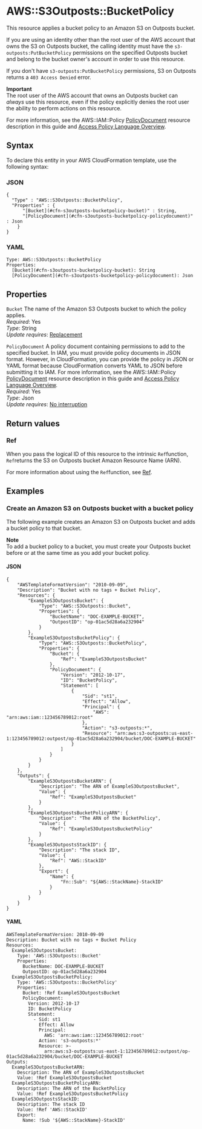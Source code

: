 # AWS::S3Outposts::BucketPolicy<a name="aws-resource-s3outposts-bucketpolicy"></a>

This resource applies a bucket policy to an Amazon S3 on Outposts bucket\. 

If you are using an identity other than the root user of the AWS account that owns the S3 on Outposts bucket, the calling identity must have the `s3-outposts:PutBucketPolicy` permissions on the specified Outposts bucket and belong to the bucket owner's account in order to use this resource\. 

If you don't have `s3-outposts:PutBucketPolicy` permissions, S3 on Outposts returns a `403 Access Denied` error\. 

**Important**  
The root user of the AWS account that owns an Outposts bucket can *always* use this resource, even if the policy explicitly denies the root user the ability to perform actions on this resource\. 

 For more information, see the AWS::IAM::Policy [ PolicyDocument](https://docs.aws.amazon.com/AWSCloudFormation/latest/UserGuide/aws-resource-iam-policy.html#cfn-iam-policy-policydocument) resource description in this guide and [ Access Policy Language Overview](https://docs.aws.amazon.com/AmazonS3/latest/userguide/access-policy-language-overview.html)\.

## Syntax<a name="aws-resource-s3outposts-bucketpolicy-syntax"></a>

To declare this entity in your AWS CloudFormation template, use the following syntax:

### JSON<a name="aws-resource-s3outposts-bucketpolicy-syntax.json"></a>

```
{
  "Type" : "AWS::S3Outposts::BucketPolicy",
  "Properties" : {
      "[Bucket](#cfn-s3outposts-bucketpolicy-bucket)" : String,
      "[PolicyDocument](#cfn-s3outposts-bucketpolicy-policydocument)" : Json
    }
}
```

### YAML<a name="aws-resource-s3outposts-bucketpolicy-syntax.yaml"></a>

```
Type: AWS::S3Outposts::BucketPolicy
Properties: 
  [Bucket](#cfn-s3outposts-bucketpolicy-bucket): String
  [PolicyDocument](#cfn-s3outposts-bucketpolicy-policydocument): Json
```

## Properties<a name="aws-resource-s3outposts-bucketpolicy-properties"></a>

`Bucket`  <a name="cfn-s3outposts-bucketpolicy-bucket"></a>
The name of the Amazon S3 Outposts bucket to which the policy applies\.  
*Required*: Yes  
*Type*: String  
*Update requires*: [Replacement](https://docs.aws.amazon.com/AWSCloudFormation/latest/UserGuide/using-cfn-updating-stacks-update-behaviors.html#update-replacement)

`PolicyDocument`  <a name="cfn-s3outposts-bucketpolicy-policydocument"></a>
 A policy document containing permissions to add to the specified bucket\. In IAM, you must provide policy documents in JSON format\. However, in CloudFormation, you can provide the policy in JSON or YAML format because CloudFormation converts YAML to JSON before submitting it to IAM\. For more information, see the AWS::IAM::Policy [ PolicyDocument](https://docs.aws.amazon.com/AWSCloudFormation/latest/UserGuide/aws-resource-iam-policy.html#cfn-iam-policy-policydocument) resource description in this guide and [ Access Policy Language Overview](https://docs.aws.amazon.com/AmazonS3/latest/userguide/access-policy-language-overview.html)\.  
*Required*: Yes  
*Type*: Json  
*Update requires*: [No interruption](https://docs.aws.amazon.com/AWSCloudFormation/latest/UserGuide/using-cfn-updating-stacks-update-behaviors.html#update-no-interrupt)

## Return values<a name="aws-resource-s3outposts-bucketpolicy-return-values"></a>

### Ref<a name="aws-resource-s3outposts-bucketpolicy-return-values-ref"></a>

When you pass the logical ID of this resource to the intrinsic `Ref`function, `Ref`returns the S3 on Outposts bucket Amazon Resource Name \(ARN\)\.

For more information about using the `Ref`function, see [Ref](https://docs.aws.amazon.com/AWSCloudFormation/latest/UserGuide/intrinsic-function-reference-ref.html)\.

## Examples<a name="aws-resource-s3outposts-bucketpolicy--examples"></a>

### Create an Amazon S3 on Outposts bucket with a bucket policy<a name="aws-resource-s3outposts-bucketpolicy--examples--Create_an_Amazon_S3_on_Outposts_bucket_with_a_bucket_policy"></a>

The following example creates an Amazon S3 on Outposts bucket and adds a bucket policy to that bucket\.

**Note**  
To add a bucket policy to a bucket, you must create your Outposts bucket before or at the same time as you add your bucket policy\.

#### JSON<a name="aws-resource-s3outposts-bucketpolicy--examples--Create_an_Amazon_S3_on_Outposts_bucket_with_a_bucket_policy--json"></a>

```
{
    "AWSTemplateFormatVersion": "2010-09-09",
    "Description": "Bucket with no tags + Bucket Policy",
    "Resources": {
        "ExampleS3OutpostsBucket": {
            "Type": "AWS::S3Outposts::Bucket",
            "Properties": {
                "BucketName": "DOC-EXAMPLE-BUCKET",
                "OutpostID": "op-01ac5d28a6a232904"
            }
        },
        "ExampleS3OutpostsBucketPolicy": {
            "Type": "AWS::S3Outposts::BucketPolicy",
            "Properties": {
                "Bucket": {
                    "Ref": "ExampleS3OutpostsBucket"
                },
                "PolicyDocument": {
                    "Version": "2012-10-17",
                    "ID": "BucketPolicy",
                    "Statement": [
                        {
                            "Sid": "st1",
                            "Effect": "Allow",
                            "Principal": {
                                "AWS": "arn:aws:iam::123456789012:root"
                            },
                            "Action": "s3-outposts:*",
                            "Resource": "arn:aws:s3-outposts:us-east-1:123456789012:outpost/op-01ac5d28a6a232904/bucket/DOC-EXAMPLE-BUCKET"
                        }
                    ]
                }
            }
        }
    },
    "Outputs": {
        "ExampleS3OutpostsBucketARN": {
            "Description": "The ARN of ExampleS3OutpostsBucket",
            "Value": {
                "Ref": "ExampleS3OutpostsBucket"
            }
        },
        "ExampleS3OutpostsBucketPolicyARN": {
            "Description": "The ARN of the BucketPolicy",
            "Value": {
                "Ref": "ExampleS3OutpostsBucketPolicy"
            }
        },
        "ExampleS3OutpostsStackID": {
            "Description": "The stack ID",
            "Value": {
                "Ref": "AWS::StackID"
            },
            "Export": {
                "Name": {
                    "Fn::Sub": "${AWS::StackName}-StackID"
                }
            }
        }
    }
}
```

#### YAML<a name="aws-resource-s3outposts-bucketpolicy--examples--Create_an_Amazon_S3_on_Outposts_bucket_with_a_bucket_policy--yaml"></a>

```
AWSTemplateFormatVersion: 2010-09-09
Description: Bucket with no tags + Bucket Policy
Resources:
  ExampleS3OutpostsBucket:
    Type: 'AWS::S3Outposts::Bucket'
    Properties:
      BucketName: DOC-EXAMPLE-BUCKET
      OutpostID: op-01ac5d28a6a232904
  ExampleS3OutpostsBucketPolicy:
    Type: 'AWS::S3Outposts::BucketPolicy'
    Properties:
      Bucket: !Ref ExampleS3OutpostsBucket
      PolicyDocument:
        Version: 2012-10-17
        ID: BucketPolicy
        Statement:
          - Sid: st1
            Effect: Allow
            Principal:
              AWS: 'arn:aws:iam::123456789012:root'
            Action: 's3-outposts:*'
            Resource: >-
              arn:aws:s3-outposts:us-east-1:123456789012:outpost/op-01ac5d28a6a232904/bucket/DOC-EXAMPLE-BUCKET
Outputs:
  ExampleS3OutpostsBucketARN:
    Description: The ARN of ExampleS3OutpostsBucket
    Value: !Ref ExampleS3OutpostsBucket
  ExampleS3OutpostsBucketPolicyARN:
    Description: The ARN of the BucketPolicy
    Value: !Ref ExampleS3OutpostsBucketPolicy
  ExampleS3OutpostsStackID:
    Description: The stack ID
    Value: !Ref 'AWS::StackID'
    Export:
      Name: !Sub '${AWS::StackName}-StackID'
```
